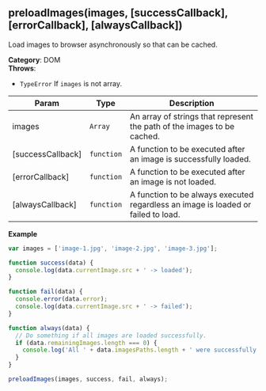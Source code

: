 <a name="preloadImages"></a>

## preloadImages(images, [successCallback], [errorCallback], [alwaysCallback])
Load images to browser asynchronously so that can be cached.

**Category**: DOM  
**Throws**:

- <code>TypeError</code> If `images` is not array.


| Param | Type | Description |
| --- | --- | --- |
| images | <code>Array</code> | An array of strings that represent the path of the images to be cached. |
| [successCallback] | <code>function</code> | A function to be executed after an image is successfully loaded. |
| [errorCallback] | <code>function</code> | A function to be executed after an image is not loaded. |
| [alwaysCallback] | <code>function</code> | A function to be always executed regardless an image is loaded or failed to load. |

**Example**  
```js
var images = ['image-1.jpg', 'image-2.jpg', 'image-3.jpg'];

function success(data) {
  console.log(data.currentImage.src + ' -> loaded');
}

function fail(data) {
  console.error(data.error);
  console.log(data.currentImage.src + ' -> failed');
}

function always(data) {
  // Do something if all images are loaded successfully.
  if (data.remainingImages.length === 0) {
    console.log('All ' + data.imagesPaths.length + ' were successfully loaded.');
  }
}

preloadImages(images, success, fail, always);
```
